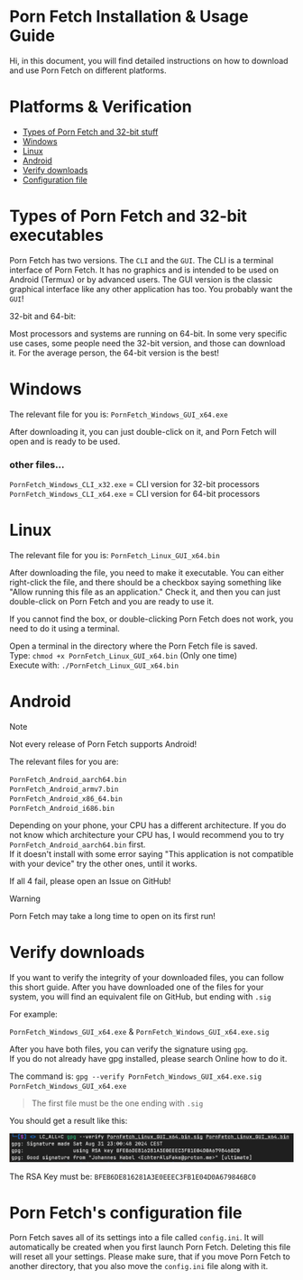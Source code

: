 # Porn Fetch Installation & Usage Guide

Hi, in this document, you will find detailed instructions on how to download and use Porn Fetch 
on different platforms.


# Platforms & Verification
- [Types of Porn Fetch and 32-bit stuff](#types-of-porn-fetch-and-32-bit-executables)
- [Windows](#windows)
- [Linux](#linux)
- [Android](#android)
- [Verify downloads](#verify-downloads)
- [Configuration file](#porn-fetchs-configuration-file)

# Types of Porn Fetch and 32-bit executables
Porn Fetch has two versions. The `CLI` and the `GUI`. The CLI is a terminal interface of Porn Fetch.
It has no graphics and is intended to be used on Android (Termux) or by advanced users. The GUI version
is the classic graphical interface like any other application has too. You probably want the `GUI`!

32-bit and 64-bit:

Most processors and systems are running on 64-bit. In some very specific use cases, some people need
the 32-bit version, and those can download it. For the average person, the 64-bit version is the best!


# Windows
The relevant file for you is: `PornFetch_Windows_GUI_x64.exe`

After downloading it, you can just double-click on it, and Porn Fetch will open and is ready to be used.

### other files...
`PornFetch_Windows_CLI_x32.exe` = CLI version for 32-bit processors
<br>`PornFetch_Windows_CLI_x64.exe` = CLI version for 64-bit processors

# Linux
The relevant file for you is: `PornFetch_Linux_GUI_x64.bin`

After downloading the file, you need to make it executable. You can either right-click the
file, and there should be a checkbox saying something like "Allow running this file as an application."
Check it, and then you can just double-click on Porn Fetch and you are ready to use it.

If you cannot find the box, or double-clicking Porn Fetch does not work, you need to do it using a 
terminal.

Open a terminal in the directory where the Porn Fetch file is saved.
<br>Type: `chmod +x PornFetch_Linux_GUI_x64.bin` (Only one time)
<br>Execute with: `./PornFetch_Linux_GUI_x64.bin`

# Android
> [!NOTE]
> Not every release of Porn Fetch supports Android!

The relevant files for you are:

`PornFetch_Android_aarch64.bin`
<br>`PornFetch_Android_armv7.bin`
<br>`PornFetch_Android_x86_64.bin`
<br>`PornFetch_Android_i686.bin`

Depending on your phone, your CPU has a different architecture. If you do not know which architecture
your CPU has, I would recommend you to try `PornFetch_Android_aarch64.bin` first. 
<br>If it doesn't install with some error saying "This application is not compatible with your device" try
the other ones, until it works.

If all 4 fail, please open an Issue on GitHub!

> [!WARNING]
> Porn Fetch may take a long time to open on its first run!

# Verify downloads
If you want to verify the integrity of your downloaded files, you can follow this short guide.
After you have downloaded one of the files for your system, you will find an equivalent file on GitHub, but
ending with `.sig`

For example:

`PornFetch_Windows_GUI_x64.exe` & `PornFetch_Windows_GUI_x64.exe.sig`

After you have both files, you can verify the signature using `gpg`.
<br>If you do not already have gpg installed, please search Online how to do it.

The command is: `gpg --verify PornFetch_Windows_GUI_x64.exe.sig PornFetch_Windows_GUI_x64.exe`

> The first file must be the one ending with `.sig`

You should get a result like this:

![img.png](../src/backend/img.png)

The RSA Key must be: `BFEB6DE816281A3E0EEEC3FB1E04D0A679846BC0`

# Porn Fetch's configuration file

Porn Fetch saves all of its settings into a file called `config.ini`. It will automatically be
created when you first launch Porn Fetch. Deleting this file will reset all your settings.
Please make sure, that if you move Porn Fetch to another directory, that you also move the `config.ini` file
along with it.








